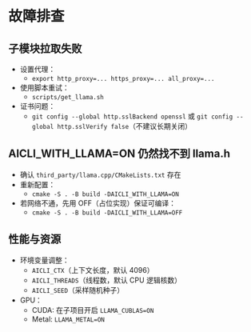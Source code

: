 # 故障排查

## 子模块拉取失败
- 设置代理：
  - `export http_proxy=... https_proxy=... all_proxy=...`
- 使用脚本重试：
  - `scripts/get_llama.sh`
- 证书问题：
  - `git config --global http.sslBackend openssl` 或 `git config --global http.sslVerify false`（不建议长期关闭）

## AICLI_WITH_LLAMA=ON 仍然找不到 llama.h
- 确认 `third_party/llama.cpp/CMakeLists.txt` 存在
- 重新配置：
  - `cmake -S . -B build -DAICLI_WITH_LLAMA=ON`
- 若网络不通，先用 OFF（占位实现）保证可编译：
  - `cmake -S . -B build -DAICLI_WITH_LLAMA=OFF`

## 性能与资源
- 环境变量调整：
  - `AICLI_CTX`（上下文长度，默认 4096）
  - `AICLI_THREADS`（线程数，默认 CPU 逻辑核数）
  - `AICLI_SEED`（采样随机种子）
- GPU：
  - CUDA: 在子项目开启 `LLAMA_CUBLAS=ON`
  - Metal: `LLAMA_METAL=ON`




